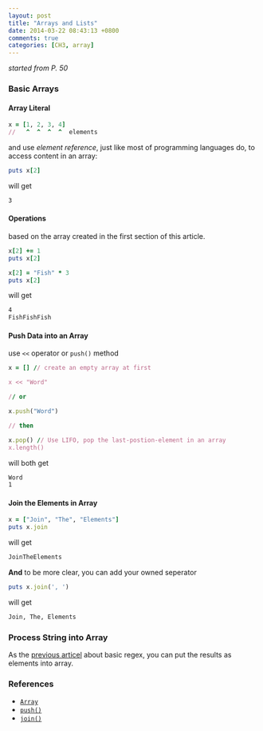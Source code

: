 ```yaml
---
layout: post
title: "Arrays and Lists"
date: 2014-03-22 08:43:13 +0800
comments: true
categories: [CH3, array]
---
```


*started from P. 50*

<!-- more -->

### Basic Arrays

#### Array Literal

```ruby
x = [1, 2, 3, 4]
//   ^  ^  ^  ^  elements
```

and use *element reference*, just like most of programming languages do, to access content in an array:

```ruby
puts x[2]
```

will get

```sh
3
```

#### Operations

based on the array created in the first section of this article.

```ruby
x[2] += 1
puts x[2]

x[2] = "Fish" * 3
puts x[2]
```

will get

```sh
4
FishFishFish
```

#### Push Data into an Array

use `<<` operator or `push()` method

```ruby
x = [] // create an empty array at first

x << "Word"

// or

x.push("Word")

// then

x.pop() // Use LIFO, pop the last-postion-element in an array
x.length()

```

will both get

```sh
Word
1
```

#### Join the Elements in Array

```ruby
x = ["Join", "The", "Elements"]
puts x.join
```

will get

```sh
JoinTheElements
```

**And** to be more clear, you can add your owned seperator

```ruby
puts x.join(', ')
```

will get

```sh
Join, The, Elements
```

### Process String into Array

As the [previous articel](/blog/2014/03/19/string-basic-regular-expressions/) about basic regex, you can put the results as elements into array.


### References

- [`Array`](http://www.ruby-doc.org/core-2.1.1/Array.html)
- [`push()`](http://www.ruby-doc.org/core-2.1.1/Array.html#method-i-push)
- [`join()`](http://www.ruby-doc.org/core-2.1.1/Array.html#method-i-join)
